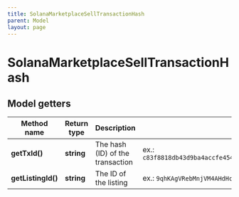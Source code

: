 ```yaml
---
title: SolanaMarketplaceSellTransactionHash
parent: Model
layout: page
---
```


# SolanaMarketplaceSellTransactionHash

## Model getters

Method name | Return type | Description | Notes
------------ | ------------- | ------------- | -------------
**getTxId()** | **string** | The hash (ID) of the transaction | ex.: `c83f8818db43d9ba4accfe454aa44fc33123d47a4f89d47b314d6748eb0e9bc9`
**getListingId()** | **string** | The ID of the listing | ex.: `9qhKAgVRebMnjVM4AHdHcseYQG47Mns3U8e7dRz24kg5`


